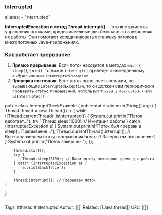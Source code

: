 ### Interrupted

aliases: 
	- "Interrupted"

**InterruptedException и метод Thread.interrupt()** — это инструменты управления потоками, предназначенные для безопасного завершения их работы. Они помогают координировать остановку потоков в многопоточных Java-приложениях.
### Как работает прерывание

1. **Прямое прерывание**: Если поток находится в методах `wait()`, `sleep()`, `join()`, то вызов `interrupt()` приведет к немедленному выбрасыванию `InterruptedException`.
2. **Проверка состояния**: Если поток выполняет операции, не вызывающие `InterruptedException`, то он должен сам периодически проверять статус прерывания, используя `Thread.interrupted()` или `isInterrupted()`

public class InterruptCheckExample {
    public static void main(String[] args) {
        Thread thread = new Thread(() -> {
            while (!Thread.currentThread().isInterrupted()) {
                System.out.println("Поток работает...");
                try {
                    Thread.sleep(1000); // Имитация работы
                } catch (InterruptedException e) {
                    System.out.println("Поток был прерван в sleep(). Прерывание...");
                    Thread.currentThread().interrupt(); // Восстанавливаем статус прерывания
                    break; // Завершаем выполнение
                }
            }
            System.out.println("Поток завершен.");
        });

        thread.start();
        try {
            Thread.sleep(3000); // Даем потоку некоторое время для работы
        } catch (InterruptedException e) {
            e.printStackTrace();
        }

        thread.interrupt(); // Прерываем поток
    }
}



---
Tags: #thread #Interrupted
Author: [[]]
Related: [[Java thread]]
URL: [[]]

